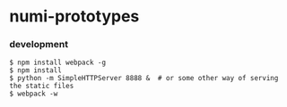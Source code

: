 # numi-prototypes

### development

```
$ npm install webpack -g
$ npm install
$ python -m SimpleHTTPServer 8888 &  # or some other way of serving the static files
$ webpack -w
```
